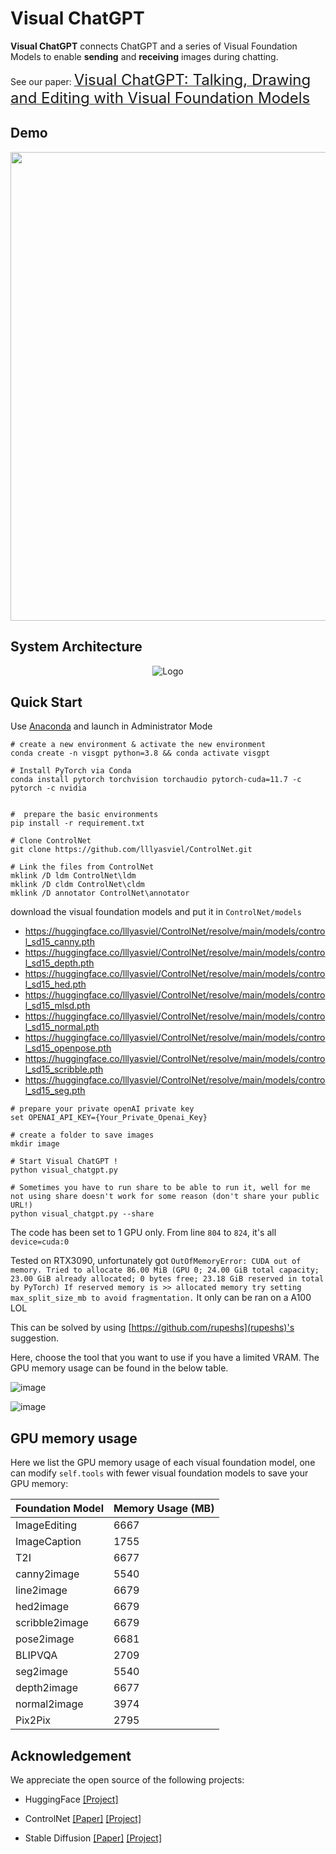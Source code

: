 # Visual ChatGPT 

**Visual ChatGPT** connects ChatGPT and a series of Visual Foundation Models to enable **sending** and **receiving** images during chatting.

See our paper: [<font size=5>Visual ChatGPT: Talking, Drawing and Editing with Visual Foundation Models</font>](https://arxiv.org/abs/2303.04671)

## Demo 
<img src="./assets/demo_short.gif" width="750">

##  System Architecture 

 
<p align="center"><img src="./assets/figure.jpg" alt="Logo"></p>


## Quick Start

Use [Anaconda](https://www.anaconda.com/) and launch in Administrator Mode

```
# create a new environment & activate the new environment
conda create -n visgpt python=3.8 && conda activate visgpt

# Install PyTorch via Conda
conda install pytorch torchvision torchaudio pytorch-cuda=11.7 -c pytorch -c nvidia


#  prepare the basic environments
pip install -r requirement.txt

# Clone ControlNet
git clone https://github.com/lllyasviel/ControlNet.git

# Link the files from ControlNet
mklink /D ldm ControlNet\ldm
mklink /D cldm ControlNet\cldm
mklink /D annotator ControlNet\annotator
```

download the visual foundation models and put it in `ControlNet/models`
- https://huggingface.co/lllyasviel/ControlNet/resolve/main/models/control_sd15_canny.pth
- https://huggingface.co/lllyasviel/ControlNet/resolve/main/models/control_sd15_depth.pth
- https://huggingface.co/lllyasviel/ControlNet/resolve/main/models/control_sd15_hed.pth
- https://huggingface.co/lllyasviel/ControlNet/resolve/main/models/control_sd15_mlsd.pth
- https://huggingface.co/lllyasviel/ControlNet/resolve/main/models/control_sd15_normal.pth
- https://huggingface.co/lllyasviel/ControlNet/resolve/main/models/control_sd15_openpose.pth
- https://huggingface.co/lllyasviel/ControlNet/resolve/main/models/control_sd15_scribble.pth
- https://huggingface.co/lllyasviel/ControlNet/resolve/main/models/control_sd15_seg.pth

```
# prepare your private openAI private key
set OPENAI_API_KEY={Your_Private_Openai_Key}

# create a folder to save images
mkdir image

# Start Visual ChatGPT !
python visual_chatgpt.py

# Sometimes you have to run share to be able to run it, well for me not using share doesn't work for some reason (don't share your public URL!)
python visual_chatgpt.py --share
```

The code has been set to 1 GPU only. From line `804` to `824`, it's all `device=cuda:0`

Tested on RTX3090, unfortunately got `OutOfMemoryError: CUDA out of memory. Tried to allocate 86.00 MiB (GPU 0; 24.00 GiB total
capacity; 23.00 GiB already allocated; 0 bytes free; 23.18 GiB reserved in total by PyTorch)
If reserved memory is >> allocated memory try setting max_split_size_mb to avoid
fragmentation.` It only can be ran on a A100 LOL

This can be solved by using [https://github.com/rupeshs](rupeshs)'s suggestion.

Here, choose the tool that you want to use if you have a limited VRAM. The GPU memory usage can be found in the below table.

![image](https://user-images.githubusercontent.com/29135514/224424232-dae66136-b846-4968-b494-c4c55d1bc60a.png)

![image](https://user-images.githubusercontent.com/29135514/224424247-5e804117-0994-4d96-b470-2b5a4a5c2484.png)


## GPU memory usage
Here we list the GPU memory usage of each visual foundation model, one can modify ``self.tools`` with fewer visual foundation models to save your GPU memory:

| Foundation Model        | Memory Usage (MB) |
|------------------------|-------------------|
| ImageEditing           | 6667              |
| ImageCaption           | 1755              |
| T2I                    | 6677              |
| canny2image            | 5540              |
| line2image             | 6679              |
| hed2image              | 6679              |
| scribble2image         | 6679              |
| pose2image             | 6681              |
| BLIPVQA                | 2709              |
| seg2image              | 5540              |
| depth2image            | 6677              |
| normal2image           | 3974              |
| Pix2Pix                | 2795              |



## Acknowledgement
We appreciate the open source of the following projects:

- HuggingFace [[Project]](https://github.com/huggingface/transformers)

- ControlNet  [[Paper]](https://arxiv.org/abs/2302.05543) [[Project]](https://github.com/lllyasviel/ControlNet)

- Stable Diffusion [[Paper]](https://arxiv.org/abs/2112.10752)  [[Project]](https://github.com/CompVis/stable-diffusion)
